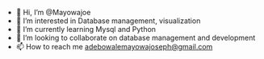 - 👋 Hi, I’m @Mayowajoe
- 👀 I’m interested in Database management, visualization 
- 🌱 I’m currently learning Mysql and Python 
- 💞️ I’m looking to collaborate on database management and development 
- 📫 How to reach me adebowalemayowajoseph@gmail.com

<!---
Mayowajoe/Mayowajoe is a ✨ special ✨ repository because its `README.md` (this file) appears on your GitHub profile.
You can click the Preview link to take a look at your changes.
--->

